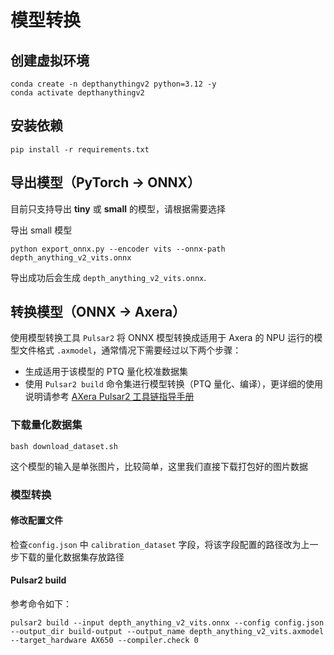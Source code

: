 # 模型转换

## 创建虚拟环境

```
conda create -n depthanythingv2 python=3.12 -y
conda activate depthanythingv2
```

## 安装依赖

```
pip install -r requirements.txt
```

## 导出模型（PyTorch -> ONNX）

目前只支持导出 **tiny** 或 **small** 的模型，请根据需要选择

导出 small 模型
```
python export_onnx.py --encoder vits --onnx-path  depth_anything_v2_vits.onnx
```

导出成功后会生成 `depth_anything_v2_vits.onnx`.  

## 转换模型（ONNX -> Axera）

使用模型转换工具 `Pulsar2` 将 ONNX 模型转换成适用于 Axera 的 NPU 运行的模型文件格式 `.axmodel`，通常情况下需要经过以下两个步骤：

- 生成适用于该模型的 PTQ 量化校准数据集
- 使用 `Pulsar2 build` 命令集进行模型转换（PTQ 量化、编译），更详细的使用说明请参考 [AXera Pulsar2 工具链指导手册](https://pulsar2-docs.readthedocs.io/zh-cn/latest/index.html)

### 下载量化数据集
```
bash download_dataset.sh
```
这个模型的输入是单张图片，比较简单，这里我们直接下载打包好的图片数据  

### 模型转换

#### 修改配置文件
 
检查`config.json` 中 `calibration_dataset` 字段，将该字段配置的路径改为上一步下载的量化数据集存放路径  

#### Pulsar2 build

参考命令如下：


```
pulsar2 build --input depth_anything_v2_vits.onnx --config config.json --output_dir build-output --output_name depth_anything_v2_vits.axmodel --target_hardware AX650 --compiler.check 0
```